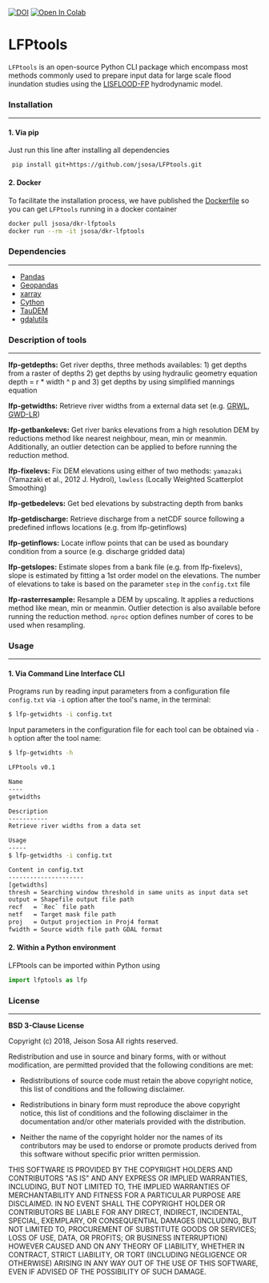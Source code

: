 [![DOI](https://zenodo.org/badge/114779043.svg)](https://zenodo.org/badge/latestdoi/114779043) [![Open In Colab](https://colab.research.google.com/assets/colab-badge.svg)](https://colab.research.google.com/drive/1tAAoNdiQ0VIoSvDMSGdB_r2vLOWKSpHm#offline=true&sandboxMode=true)

# LFPtools

`LFPtools` is an open-source Python CLI package which encompass most methods commonly used to prepare input data for large scale flood inundation studies using the [LISFLOOD-FP](http://www.bristol.ac.uk/geography/research/hydrology/models/lisflood/) hydrodynamic model.

### Installation
***

#### 1. Via pip
Just run this line after installing all dependencies

``` pip install git+https://github.com/jsosa/LFPtools.git```

#### 2. Docker
To facilitate the installation process, we have published the [Dockerfile](https://github.com/jsosa/LFPtools/blob/master/docker/Dockerfile) so you can get `LFPtools` running in a docker container

```bash
docker pull jsosa/dkr-lfptools
docker run --rm -it jsosa/dkr-lfptools
```

### Dependencies
***

- [Pandas](https://pandas.pydata.org/)
- [Geopandas](http://geopandas.org/)
- [xarray](http://xarray.pydata.org/en/stable/)
- [Cython](https://cython.org/)
- [TauDEM](http://hydrology.usu.edu/taudem/taudem5/index.html)
- [gdalutils](https://github.com/jsosa/gdalutils.git)

### Description of tools
***

**lfp-getdepths:** Get river depths, three methods availables: 1) get depths from a raster of depths 2) get depths by using hydraulic geometry equation depth = r * width ^ p and 3) get depths by using simplified mannings equation

**lfp-getwidths:** Retrieve river widths from a external data set (e.g. [GRWL](http://science.sciencemag.org/content/early/2018/06/27/science.aat0636), [GWD-LR](https://agupubs.onlinelibrary.wiley.com/doi/full/10.1002/2013WR014664))

**lfp-getbankelevs:** Get river banks elevations from a high resolution DEM by reductions method like nearest neighbour, mean, min or meanmin. Additionally, an outlier detection can be applied to before running the reduction method.

**lfp-fixelevs:** Fix DEM elevations using either of two methods: `yamazaki` (Yamazaki et al., 2012 J. Hydrol), `lowless` (Locally Weighted Scatterplot Smoothing)

**lfp-getbedelevs:** Get bed elevations by substracting depth from banks

**lfp-getdischarge:** Retrieve discharge from a netCDF source following a predefined inflows locations (e.g. from lfp-getinflows)

**lfp-getinflows:** Locate inflow points that can be used as boundary condition from a source (e.g. discharge gridded data)

**lfp-getslopes:** Estimate slopes from a bank file (e.g. from lfp-fixelevs), slope is estimated by fitting a 1st order model on the elevations. The number of elevations to take is based on the parameter `step` in the `config.txt` file

**lfp-rasterresample:** Resample a DEM by upscaling. It applies a reductions method like mean, min or meanmin. Outlier detection is also available before running the reduction method. `nproc` option defines number of cores to be used when resampling.

### Usage
***

#### 1. Via Command Line Interface CLI

Programs run by reading input parameters from a configuration file `config.txt` via `-i` option after the tool's name, in the terminal:

```bash
$ lfp-getwidhts -i config.txt
```

Input parameters in the configuration file for each tool can be obtained via `-h` option after the tool name:

```bash
$ lfp-getwidhts -h

LFPtools v0.1

Name
----
getwidths

Description
-----------
Retrieve river widths from a data set

Usage
-----
$ lfp-getwidths -i config.txt

Content in config.txt
---------------------
[getwidths]
thresh = Searching window threshold in same units as input data set
output = Shapefile output file path
recf   = `Rec` file path
netf   = Target mask file path
proj   = Output projection in Proj4 format
fwidth = Source width file path GDAL format
```
#### 2. Within a Python environment

LFPtools can be imported within Python using

```python
import lfptools as lfp
```

### License
***

**BSD 3-Clause License**

Copyright (c) 2018, Jeison Sosa
All rights reserved.

Redistribution and use in source and binary forms, with or without
modification, are permitted provided that the following conditions are met:

* Redistributions of source code must retain the above copyright notice, this
  list of conditions and the following disclaimer.

* Redistributions in binary form must reproduce the above copyright notice,
  this list of conditions and the following disclaimer in the documentation
  and/or other materials provided with the distribution.

* Neither the name of the copyright holder nor the names of its
  contributors may be used to endorse or promote products derived from
  this software without specific prior written permission.

THIS SOFTWARE IS PROVIDED BY THE COPYRIGHT HOLDERS AND CONTRIBUTORS "AS IS"
AND ANY EXPRESS OR IMPLIED WARRANTIES, INCLUDING, BUT NOT LIMITED TO, THE
IMPLIED WARRANTIES OF MERCHANTABILITY AND FITNESS FOR A PARTICULAR PURPOSE ARE
DISCLAIMED. IN NO EVENT SHALL THE COPYRIGHT HOLDER OR CONTRIBUTORS BE LIABLE
FOR ANY DIRECT, INDIRECT, INCIDENTAL, SPECIAL, EXEMPLARY, OR CONSEQUENTIAL
DAMAGES (INCLUDING, BUT NOT LIMITED TO, PROCUREMENT OF SUBSTITUTE GOODS OR
SERVICES; LOSS OF USE, DATA, OR PROFITS; OR BUSINESS INTERRUPTION) HOWEVER
CAUSED AND ON ANY THEORY OF LIABILITY, WHETHER IN CONTRACT, STRICT LIABILITY,
OR TORT (INCLUDING NEGLIGENCE OR OTHERWISE) ARISING IN ANY WAY OUT OF THE USE
OF THIS SOFTWARE, EVEN IF ADVISED OF THE POSSIBILITY OF SUCH DAMAGE.
